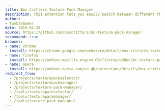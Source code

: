 ```yaml
---
title: Box Critters Texture Pack Manager
description: This extention lets you easily switch between different themes, add new themes and create new themes.
author:
- TumbleGamer
date: 2019-04-25
source: https://github.com/boxcritters/bc-texture-pack-manager
recommend: true
browser:
- name: chrome
  install: https://chrome.google.com/webstore/detail/box-critters-texture-pack/okfakaikglajegjgjnaamcigadmfccmg?hl=en-GB&gl=GB
- name: firefox
  install: https://addons.mozilla.org/en-GB/firefox/addon/bc-texture-pack-manager/
- name: opera
  install: https://addons.opera.com/en-gb/extensions/details/box-critters-texture-pack-manager/
redirect_from:
  - /projects/texturepackselector/
  - /projects/texturepackmanager/
  - /projects/texture-pack-manager/
  - /tools/texturepackselector/
  - /tools/texturepackmanager/
  - /tools/texture-pack-manager/
---
```

